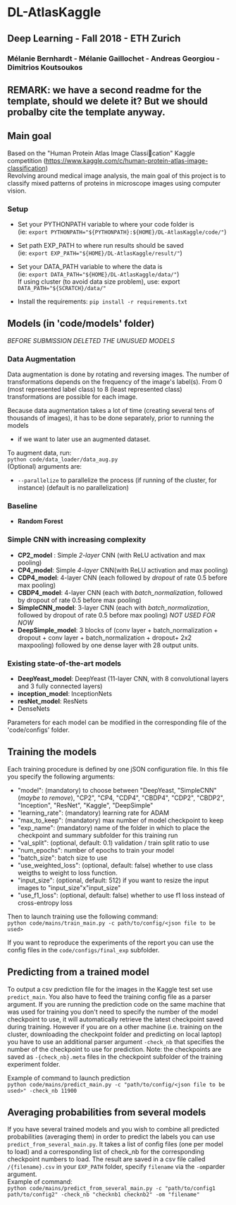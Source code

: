 # DL-AtlasKaggle
## Deep Learning - Fall 2018 - ETH Zurich
### Mélanie Bernhardt - Mélanie Gaillochet - Andreas Georgiou - Dimitrios Koutsoukos

## REMARK: we have a second readme for the template, should we delete it? But we should probalby cite the template anyway.

## Main goal
Based on the "Human Protein Atlas Image Classication" Kaggle competition (https://www.kaggle.com/c/human-protein-atlas-image-classification) <br/>
Revolving around medical image analysis, the main goal of this project is to classify mixed patterns of proteins in microscope images using computer vision.


### Setup
- Set your PYTHONPATH variable to where your code folder is <br/>
(ie: `export PYTHONPATH="${PYTHONPATH}:${HOME}/DL-AtlasKaggle/code/"`)
- Set path EXP_PATH to where run results should be saved <br/>
(ie: `export EXP_PATH="${HOME}/DL-AtlasKaggle/result/"`)<br/>
- Set your DATA_PATH variable to where the data is <br/>
(ie: `export DATA_PATH="${HOME}/DL-AtlasKaggle/data/"`) <br/>
If using cluster (to avoid data size problem), use: export `DATA_PATH="${SCRATCH}/data/"`

- Install the requirements:
`pip install -r requirements.txt`

## Models (in 'code/models' folder)
*BEFORE SUBMISSION DELETED THE UNUSUED MODELS*

### Data Augmentation
Data augmentation is done by rotating and reversing images. The number of transformations depends on the frequency of the image's label(s).
From 0 (most represented label class) to 8 (least represented class) transformations are possible for each image.<br/>

Because data augmentation takes a lot of time (creating several tens of thousands of images), it has to be done separately, prior to running the models
- if we want to later use an augmented dataset.

To augment data, run: <br/>
`python code/data_loader/data_aug.py`<br/>
(Optional) arguments are: <br/>
- `--parallelize` to parallelize the process (if running of the cluster, for instance) (default is no parallelization)




### Baseline
- **Random Forest**

### Simple CNN with increasing complexity
- **CP2_model** : Simple *2-layer* CNN (with ReLU activation and max pooling)
- **CP4_model**: Simple *4-layer* CNN(with ReLU activation and max pooling)
- **CDP4_model**: 4-layer CNN (each followed by *dropout* of rate 0.5 before max pooling)
- **CBDP4_model**: 4-layer CNN (each with *batch_normalization*, followed by dropout of rate 0.5 before max pooling)
- **SimpleCNN_model**: 3-layer CNN (each with *batch_normalization*, followed by dropout of rate 0.5 before max pooling) *NOT USED FOR NOW*
- **DeepSimple_model**: 3 blocks of (conv layer + batch_normalization + dropout + conv layer + batch_normalization + dropout+ 2x2 maxpooling) followed by one dense layer with 28 output units.

### Existing state-of-the-art models
- **DeepYeast_model**: DeepYeast (11-layer CNN, with 8 convolutional layers and 3 fully connected layers)
- **inception_model**: InceptionNets
- **resNet_model**: ResNets
- DenseNets

Parameters for each model can be modified in the corresponding file of the 'code/configs' folder.

## Training the models
Each training procedure is defined by one jSON configuration file.
In this file you specify the following arguments:
- "model": (mandatory) to choose between "DeepYeast, "SimpleCNN" (*maybe to remove*), "CP2", "CP4, "CDP4", "CBDP4", "CDP2", "CBDP2", "Inception", "ResNet", "Kaggle", "DeepSimple"
- "learning_rate": (mandatory) learning rate for ADAM
- "max_to_keep": (mandatory) max number of model checkpoint to keep
- "exp_name": (mandatory) name of the folder in which to place the checkpoint and summary subfolder for this training run
- "val_split": (optional, default: 0.1) validation / train split ratio to use
- "num_epochs": number of epochs to train your model
- "batch_size": batch size to use
- "use_weighted_loss": (optional, default: false) whether to use class weigths to weight to loss function.
- "input_size": (optional, default: 512) if you want to resize the input images to "input_size"x"input_size"
- "use_f1_loss": (optional, default: false) whether to use f1 loss instead of cross-entropy loss

Then to launch training use the following command: <br/>
`python code/mains/train_main.py -c path/to/config/<json file to be used>`

If you want to reproduce the experiments of the report you can use the config files in the `code/configs/final_exp` subfolder.

## Predicting from a trained model <br/>
To output a csv prediction file for the images in the Kaggle test set use `predict_main`. You also have to feed the training config file as a parser argument. If you are running the prediction code on the same machine that was used for training you don't need to specify the number of the model checkpoint to use, it will automatically retrieve the latest checkpoint saved during training. However if you are on a other machine (i.e. training on the cluster, downloading the checkpoint folder and predicting on local laptop) you have to use an additional parser argument `-check_nb` that specifies the number of the checkpoint to use for prediction. Note: the checkpoints are saved as `-{check_nb}.meta` files in the checkpoint subfolder of the training experiment folder.

Example of command to launch prediction <br/>
`python code/mains/predict_main.py -c "path/to/config/<json file to be used>" -check_nb 11900`

## Averaging probabilities from several models
If you have several trained models and you wish to combine all predicted probabilities (averaging them) in order to predict the labels you can use `predict_from_several_main.py`. It takes a list of config files (one per model to load) and a corresponding list of check_nb for the corresponding checkpoint numbers to load.
The result are saved in a csv file called `/{filename}.csv` in your `EXP_PATH` folder, specify `filename` via the `-om`parder argument. <br/>
Example of command: <br/>
`python code/mains/predict_from_several_main.py -c "path/to/config1 path/to/config2" -check_nb "checknb1 checknb2" -om "filename"`


